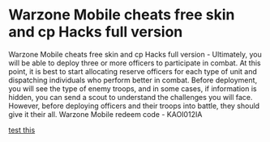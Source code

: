 # Warzone Mobile cheats free skin and cp Hacks full version

Warzone Mobile cheats free skin and cp Hacks full version - Ultimately, you will be able to deploy three or more officers to participate in combat. At this point, it is best to start allocating reserve officers for each type of unit and dispatching individuals who perform better in combat. Before deployment, you will see the type of enemy troops, and in some cases, if information is hidden, you can send a scout to understand the challenges you will face. However, before deploying officers and their troops into battle, they should give it their all. Warzone Mobile redeem code - KAOI012IA

[test this](https://justpaste.it/ls/fw2f2/dd3aok9tcg9yl2f0)

